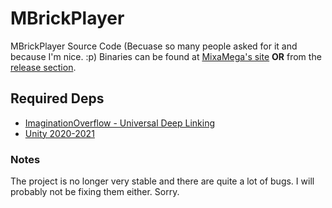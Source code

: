 # MBrickPlayer
 MBrickPlayer Source Code (Becuase so many people asked for it and because I'm nice. :p)
 Binaries can be found at [MixaMega's site](http://mixa.ddns.net/mbrickplayer/) **OR** from the [release section](https://github.com/Malte0621/MBrickPlayer/releases/latest).

## Required Deps
 * [ImaginationOverflow - Universal Deep Linking](https://assetstore.unity.com/packages/tools/integration/universal-deep-linking-seamless-deep-link-and-web-link-associati-125172)
 * [Unity 2020-2021](https://unity3d.com/get-unity/download)

### Notes
 The project is no longer very stable and there are quite a lot of bugs. I will probably not be fixing them either. Sorry.
 
